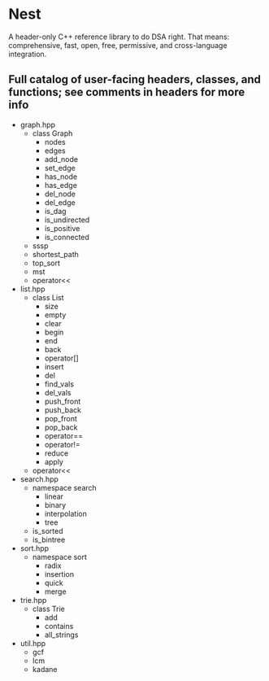 # Nest
A header-only C++ reference library to do DSA right. That means: comprehensive, fast, open, free, permissive, and cross-language integration.

## Full catalog of user-facing headers, classes, and functions; see comments in headers for more info

- graph.hpp
    - class Graph
        - nodes
        - edges
        - add_node
        - set_edge
        - has_node
        - has_edge
        - del_node
        - del_edge
        - is_dag
        - is_undirected
        - is_positive
        - is_connected
    - sssp
    - shortest_path
    - top_sort
    - mst
    - operator<<
- list.hpp
    - class List
        - size
        - empty
        - clear
        - begin
        - end
        - back
        - operator[]
        - insert
        - del
        - find_vals
        - del_vals
        - push_front
        - push_back
        - pop_front
        - pop_back
        - operator==
        - operator!=
        - reduce
        - apply
    - operator<<
- search.hpp
    - namespace search
        - linear
        - binary
        - interpolation
        - tree
    - is_sorted
    - is_bintree
- sort.hpp
    - namespace sort
        - radix
        - insertion
        - quick
        - merge
- trie.hpp
    - class Trie
        - add
        - contains
        - all_strings
- util.hpp
    - gcf
    - lcm
    - kadane
